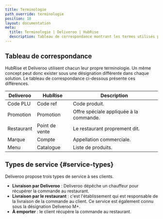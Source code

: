 ```yaml
---
title: Terminologie
path_override: terminologie
position: 10
layout: documentation
meta:
  title: Terminologie | Deliveroo | HubRise
  description: Tableau de correspondance montrant les termes utilisés par Deliveroo et ceux utilisés sur HubRise pour le même concept. Connectez les apps et synchronisez vos données.
---
```


## Tableau de correspondance

HubRise et Deliveroo utilisent chacun leur propre terminologie. Un même concept peut donc exister sous une désignation différente dans chaque solution. Le tableau de correspondance ci-dessous présente ces différences.

| Deliveroo  | HubRise        | Description                             |
| ---------- | -------------- | --------------------------------------- |
| Code PLU   | Code ref       | Code produit.                           |
| Promotion  | Promotion      | Offre spéciale appliquée à la commande. |
| Restaurant | Point de vente | Le restaurant proprement dit.           |
| Marque     | Compte         | Appellation commerciale.                |
| Menu       | Catalogue      | Liste de produits.                      |

## Types de service {#service-types}

Deliveroo propose trois types de service à ses clients.

- **Livraison par Deliveroo** : Deliveroo dépêche un chauffeur pour récupérer la commande au restaurant.
- **Livraison par le restaurant** : c'est l'établissement qui est responsable de la livraison de la commande au client. Ce service est également connu sous la désignation Deliveroo M+.
- **À emporter** : le client récupère la commande au restaurant.
